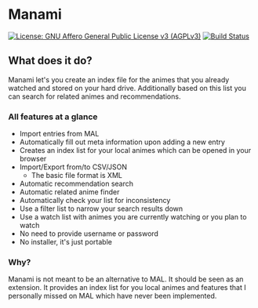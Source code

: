# Manami

[![License: GNU Affero General Public License v3 (AGPLv3)](https://img.shields.io/badge/license-AGPLv3-blue.svg)](http://www.gnu.org/licenses/agpl-3.0.de.html) [![Build Status](https://travis-ci.org/manami-project/manami.svg)](https://travis-ci.org/manami-project/manami)

## What does it do?
Manami let's you create an index file for the animes that you already watched and stored on your hard drive. Additionally based on this list you can search for related animes and recommendations.

### All features at a glance
* Import entries from MAL
* Automatically fill out meta information upon adding a new entry
* Creates an index list for your local animes which can be opened in your browser
* Import/Export from/to CSV/JSON
    * The basic file format is XML
* Automatic recommendation search
* Automatic related anime finder
* Automatically check your list for inconsistency
* Use a filter list to narrow your search results down
* Use a watch list with animes you are currently watching or you plan to watch
* No need to provide username or password
* No installer, it's just portable

### Why?
Manami is not meant to be an alternative to MAL. It should be seen as an extension. It provides an index list for you local animes and features that I personally missed on MAL which have never been implemented.